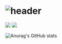 # ![header](https://capsule-render.vercel.app/api?type=Slice&color=auto&height=300&section=header&text=ParkMunSu&fontSize=90&animation=fadeIn&desc=Study%20Git%20Hub&descSize=30&descAlignY=70)

<div>
  <img src="https://img.shields.io/badge/https://img.shields.io/badge/-Java-yellowgreen?style=flat-square&logo=Java&logoColor=white"/></a>
   <img src="https://img.shields.io/badge/https://img.shields.io/badge/-JavaScript-brightgreen?style=flat-square&logo=#F7DF1E&logoColor=white"/></a>
</div>




![Anurag's GitHub stats](https://github-readme-stats.vercel.app/api?username=Munsu0701&theme=vue&show_icons=true)

